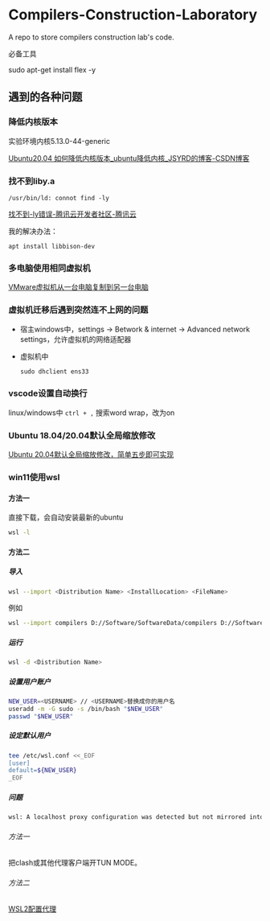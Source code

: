 # Compilers-Construction-Laboratory
A repo to store compilers construction lab's code.

必备工具

sudo apt-get install flex -y

## 遇到的各种问题

### 降低内核版本

实验环境内核5.13.0-44-generic

[Ubuntu20.04 如何降低内核版本_ubuntu降低内核_JSYRD的博客-CSDN博客](https://blog.csdn.net/qq_49814035/article/details/116035670)

### 找不到liby.a

```
/usr/bin/ld: connot find -ly
```

[找不到-ly错误-腾讯云开发者社区-腾讯云](https://cloud.tencent.com/developer/ask/sof/110092092)

我的解决办法：

```
apt install libbison-dev
```

### 多电脑使用相同虚拟机

[VMware虚拟机从一台电脑复制到另一台电脑](https://zhuanlan.zhihu.com/p/603483636#:~:text=%E5%9C%A8%E4%B8%80%E5%8F%B0%E7%94%B5%E8%84%91%E4%B8%8A,%E7%94%B5%E8%84%91%E4%B8%8A%EF%BC%8C%E7%9C%81%E6%97%B6%E7%9C%81%E5%8A%9B%E3%80%82)

### 虚拟机迁移后遇到突然连不上网的问题

- 宿主windows中，settings -> Betwork & internet -> Advanced network settings，允许虚拟机的网络适配器

- 虚拟机中

  ```powershell
  sudo dhclient ens33
  ```

### vscode设置自动换行

linux/windows中 `ctrl + ,` 搜索word wrap，改为on

### Ubuntu 18.04/20.04默认全局缩放修改

[Ubuntu 20.04默认全局缩放修改，简单五步即可实现](https://blog.csdn.net/Pthumeru/article/details/119304019)

### win11使用wsl

#### 方法一

直接下载，会自动安装最新的ubuntu

```bash
wsl -l
```

#### 方法二

##### 导入

```bash
wsl --import <Distribution Name> <InstallLocation> <FileName>
```

例如

```bash
wsl --import compilers D://Software/SoftwareData/compilers D://Software/SoftwareData/compilers/compilers.tar
```

##### 运行

```bash
wsl -d <Distribution Name>
```

##### 设置用户账户

```bash
NEW_USER=<USERNAME> // <USERNAME>替换成你的用户名
useradd -m -G sudo -s /bin/bash "$NEW_USER"
passwd "$NEW_USER"
```

##### 设定默认用户

```bash
tee /etc/wsl.conf <<_EOF
[user]
default=${NEW_USER}
_EOF
```

##### 问题

```bash
wsl: A localhost proxy configuration was detected but not mirrored into WSL. WSL in NAT mode does not support localhost proxies.
```

###### 方法一

把clash或其他代理客户端开TUN MODE。

###### 方法二

[WSL2配置代理](https://www.cnblogs.com/tuilk/p/16287472.html)